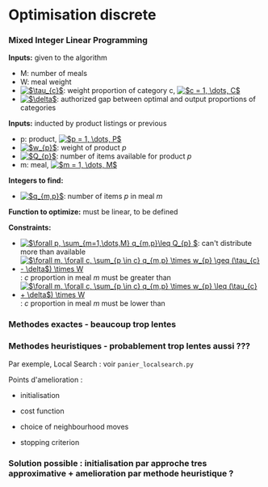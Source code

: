 # Optimisation discrete

### Mixed Integer Linear Programming

**Inputs:** given to the algorithm

* M: number of meals
* W: meal weight
* <a href="https://www.codecogs.com/eqnedit.php?latex=$\tau_{c}$" target="_blank"><img src="https://latex.codecogs.com/gif.latex?$\tau_{c}$" title="$\tau_{c}$" /></a>: weight proportion of category c, <a href="https://www.codecogs.com/eqnedit.php?latex=$c&space;=&space;1,&space;\dots,&space;C$" target="_blank"><img src="https://latex.codecogs.com/gif.latex?$c&space;=&space;1,&space;\dots,&space;C$" title="$c = 1, \dots, C$" /></a>
* <a href="https://www.codecogs.com/eqnedit.php?latex=$\delta$" target="_blank"><img src="https://latex.codecogs.com/gif.latex?$\delta$" title="$\delta$" /></a>: authorized gap between optimal and output proportions of categories

**Inputs:** inducted by product listings or previous
* p: product, <a href="https://www.codecogs.com/eqnedit.php?latex=$p&space;=&space;1,&space;\dots,&space;P$" target="_blank"><img src="https://latex.codecogs.com/gif.latex?$p&space;=&space;1,&space;\dots,&space;P$" title="$p = 1, \dots, P$" /></a>
* <a href="https://www.codecogs.com/eqnedit.php?latex=$w_{p}$" target="_blank"><img src="https://latex.codecogs.com/gif.latex?$w_{p}$" title="$w_{p}$" /></a>: weight of product *p*
* <a href="https://www.codecogs.com/eqnedit.php?latex=$Q_{p}$" target="_blank"><img src="https://latex.codecogs.com/gif.latex?$Q_{p}$" title="$Q_{p}$" /></a>: number of items available for product *p*
* m: meal, <a href="https://www.codecogs.com/eqnedit.php?latex=$m&space;=&space;1,&space;\dots,&space;M$" target="_blank"><img src="https://latex.codecogs.com/gif.latex?$m&space;=&space;1,&space;\dots,&space;M$" title="$m = 1, \dots, M$" /></a>

**Integers to find:**
* <a href="https://www.codecogs.com/eqnedit.php?latex=$q_{m,p}$" target="_blank"><img src="https://latex.codecogs.com/gif.latex?$q_{m,p}$" title="$q_{m,p}$" /></a>: number of items *p* in meal *m*

**Function to optimize:** must be linear, to be defined

**Constraints:**
* <a href="https://www.codecogs.com/eqnedit.php?latex=$\forall&space;p,&space;\sum_{m=1,\dots,M}&space;q_{m,p}\leq&space;Q_{p}&space;$" target="_blank"><img src="https://latex.codecogs.com/gif.latex?$\forall&space;p,&space;\sum_{m=1,\dots,M}&space;q_{m,p}\leq&space;Q_{p}&space;$" title="$\forall p, \sum_{m=1,\dots,M} q_{m,p}\leq Q_{p} $" /></a>: can't distribute more than available
* <a href="https://www.codecogs.com/eqnedit.php?latex=$\forall&space;m,&space;\forall&space;c,&space;\sum_{p&space;\in&space;c}&space;q_{m,p}&space;\times&space;w_{p}&space;\geq&space;(\tau_{c}&space;-&space;\delta$)&space;\times&space;W" target="_blank"><img src="https://latex.codecogs.com/gif.latex?$\forall&space;m,&space;\forall&space;c,&space;\sum_{p&space;\in&space;c}&space;q_{m,p}&space;\times&space;w_{p}&space;\geq&space;(\tau_{c}&space;-&space;\delta$)&space;\times&space;W" title="$\forall m, \forall c, \sum_{p \in c} q_{m,p} \times w_{p} \geq (\tau_{c} - \delta$) \times W" /></a>: *c* proportion in meal *m* must be greater than
* <a href="https://www.codecogs.com/eqnedit.php?latex=$\forall&space;m,&space;\forall&space;c,&space;\sum_{p&space;\in&space;c}&space;q_{m,p}&space;\times&space;w_{p}&space;\leq&space;(\tau_{c}&space;&plus;&space;\delta$)&space;\times&space;W" target="_blank"><img src="https://latex.codecogs.com/gif.latex?$\forall&space;m,&space;\forall&space;c,&space;\sum_{p&space;\in&space;c}&space;q_{m,p}&space;\times&space;w_{p}&space;\leq&space;(\tau_{c}&space;&plus;&space;\delta$)&space;\times&space;W" title="$\forall m, \forall c, \sum_{p \in c} q_{m,p} \times w_{p} \leq (\tau_{c} + \delta$) \times W" /></a>: *c* proportion in meal *m* must be lower than

### Methodes exactes - beaucoup trop lentes

### Methodes heuristiques - probablement trop lentes aussi ???

Par exemple, Local Search : voir `panier_localsearch.py`

Points d'amelioration :

* initialisation 

* cost function

* choice of neighbourhood moves

* stopping criterion

### Solution possible : initialisation par approche tres approximative + amelioration par methode heuristique ?
